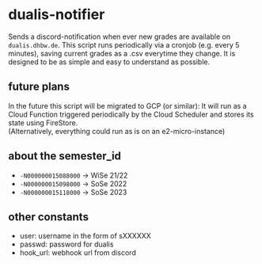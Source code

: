 # dualis-notifier
Sends a discord-notification when ever new grades are available on ```dualis.dhbw.de```. This script runs periodically via a cronjob (e.g. every 5 minutes), saving current grades as a .csv everytime they change. It is designed to be as simple and easy to understand as possible.

## future plans
In the future this script will be migrated to GCP (or similar): It will run as a Cloud Function triggered periodically by the Cloud Scheduler and stores its state using FireStore. <br>
(Alternatively, everything could run as is on an e2-micro-instance)

## about the semester_id
- ```-N000000015088000``` -> WiSe 21/22
- ```-N000000015098000``` -> SoSe 2022
- ```-N000000015118000``` -> SoSe 2023

## other constants
- user: username in the form of sXXXXXX
- passwd: password for dualis
- hook_url: webhook url from discord
